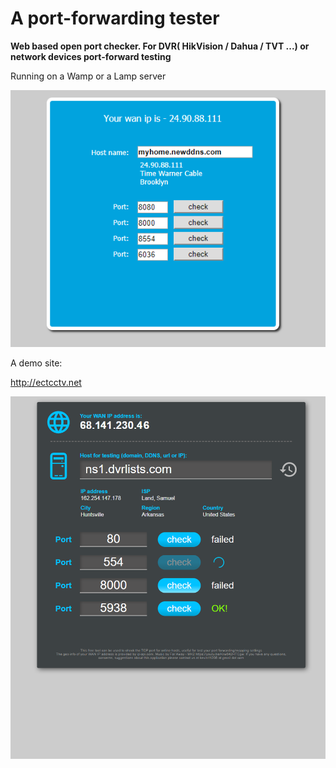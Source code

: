 # A port-forwarding tester
**Web based open port checker. For DVR( HikVision / Dahua / TVT ...) or network devices port-forward testing**

Running on a Wamp or a Lamp server

<p align="center">
  <img src="https://github.com/qienhuang/port_forwarding_tester/raw/master/snapshoot/demo.gif" alt="Demo animation"/>
</p>


A demo site:

http://ectcctv.net

<p align="center">
  <img src="https://github.com/qienhuang/port_forwarding_tester/raw/master/snapshoot/demo_site.png" alt="A demo site"/>
</p>



